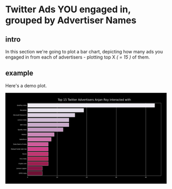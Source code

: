 # Twitter Ads YOU engaged in, grouped by Advertiser Names

## intro

In this section we're going to plot a bar chart, depicting how many ads you engaged in from each of advertisers - plotting top X _( = 15 )_ of them.

## example

Here's a demo plot.

![twitterAdsCountGroupedByAdvertiserNamesForAnjan_Roy](../plots/twitterAdsCountGroupedByAdvertiserNamesForAnjan_Roy.png)
